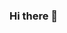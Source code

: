 ### Hi there 👋

<!--
**ElioDiNino/ElioDiNino** is a ✨ _special_ ✨ repository because its `README.md` (this file) appears on your GitHub profile.

Here are some ideas to get you started:

- 🔭 I’m currently working on ...
- 🌱 I’m currently learning ...
- 👯 I’m looking to collaborate on ...
- 🤔 I’m looking for help with ...
- 💬 Ask me about ...
- 📫 How to reach me: ...
- 😄 Pronouns: ...
- ⚡ Fun fact: ...
-->

<!-- <details>
  <summary>Old Projects</summary>
  
  ### Autonomous Claw
  
  ### Harvard's CS50
  
  ### OpenProcessing
  
  https://openprocessing.org/user/143581
  
  ### Scratch
  
  https://scratch.mit.edu/projects/426417770
  
  ### Python
  
  Repo to come
  
</details> -->
